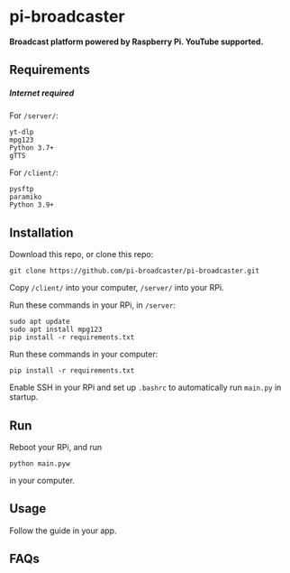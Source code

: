 # pi-broadcaster

**Broadcast platform powered by Raspberry Pi. YouTube supported.**

<!-- old
![Python Version](https://img.shields.io/pypi/pyversions/paramiko?style=flat)
![Platform](https://img.shields.io/powershellgallery/p/PackageManagement)
![License](https://img.shields.io/github/license/pham-tuyen/pi-music)

This [repository](https://github.com/pham-tuyen/pi-broadcaster) and [pim-gui](https://github.com/doan08/pim-gui) are a product. This [repository](https://github.com/pham-tuyen/pi-broadcaster) is developing for the hardware [(Raspberry PI)](https://raspberrypi.com) and [pim-gui](https://github.com/doan08/pim-gui) is developing for the software (client).
-->
## Requirements
##### Internet required
For `/server/`:
```
yt-dlp
mpg123
Python 3.7+
gTTS
```
For `/client/`:
```
pysftp
paramiko
Python 3.9+
```
## Installation
Download this repo, or clone this repo:
```
git clone https://github.com/pi-broadcaster/pi-broadcaster.git
```
Copy `/client/` into your computer, `/server/` into your RPi.

Run these commands in your RPi, in `/server`:
```
sudo apt update
sudo apt install mpg123
pip install -r requirements.txt
```
Run these commands in your computer:
```
pip install -r requirements.txt
```
Enable SSH in your RPi and set up `.bashrc` to automatically run `main.py` in startup.
## Run
Reboot your RPi, and run 
```
python main.pyw
```
in your computer.
## Usage
Follow the guide in your app.
## FAQs
